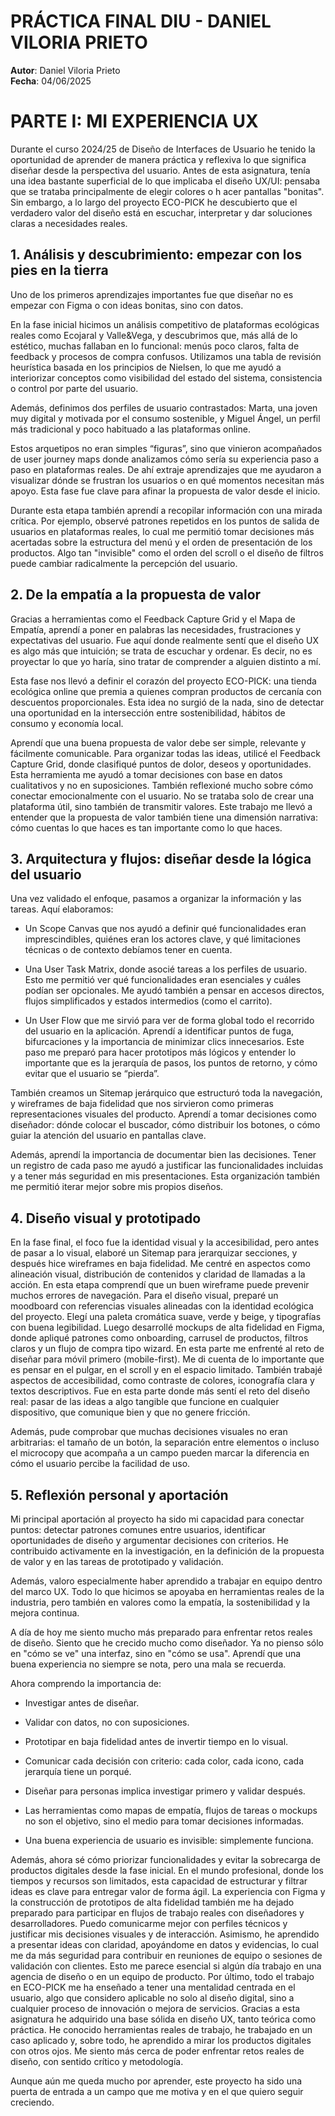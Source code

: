 # PRÁCTICA FINAL DIU - DANIEL VILORIA PRIETO

**Autor**: Daniel Viloria Prieto  
**Fecha**: 04/06/2025  

# PARTE I: MI EXPERIENCIA UX 

Durante el curso 2024/25 de Diseño de Interfaces de Usuario he tenido la oportunidad de aprender de manera práctica y reflexiva lo que significa diseñar desde la perspectiva del usuario. Antes de esta asignatura, tenía una idea bastante superficial de lo que implicaba el diseño UX/UI: pensaba que se trataba principalmente de elegir colores o h acer pantallas "bonitas". Sin embargo, a lo largo del proyecto ECO-PICK he descubierto que el verdadero valor del diseño está en escuchar, interpretar y dar soluciones claras a necesidades reales.

##  1. Análisis y descubrimiento: empezar con los pies en la tierra

Uno de los primeros aprendizajes importantes fue que diseñar no es empezar con Figma o con ideas bonitas, sino con datos. 

En la fase inicial hicimos un análisis competitivo de plataformas ecológicas reales como Ecojaral y Valle&Vega, y descubrimos que, más allá de lo estético, muchas fallaban en lo funcional: menús poco claros, falta de feedback y procesos de compra confusos. 
Utilizamos una tabla de revisión heurística basada en los principios de Nielsen, lo que me ayudó a interiorizar conceptos como visibilidad del estado del sistema, consistencia o control por parte del usuario.

Además, definimos dos perfiles de usuario contrastados: Marta, una joven muy digital y motivada por el consumo sostenible, y Miguel Ángel, un perfil más tradicional y poco habituado a las plataformas online. 

Estos arquetipos no eran simples “figuras”, sino que vinieron acompañados de user journey maps donde analizamos cómo sería su experiencia paso a paso en plataformas reales. De ahí extraje aprendizajes que me ayudaron a visualizar dónde se frustran los usuarios o en qué momentos necesitan más apoyo. Esta fase fue clave para afinar la propuesta de valor desde el inicio.

Durante esta etapa también aprendí a recopilar información con una mirada crítica. Por ejemplo, observé patrones repetidos en los puntos de salida de usuarios en plataformas reales, lo cual me permitió tomar decisiones más acertadas sobre la estructura del menú y el orden de presentación de los productos. Algo tan "invisible" como el orden del scroll o el diseño de filtros puede cambiar radicalmente la percepción del usuario.



##  2. De la empatía a la propuesta de valor

Gracias a herramientas como el Feedback Capture Grid y el Mapa de Empatía, aprendí a poner en palabras las necesidades, frustraciones y expectativas del usuario.
Fue aquí donde realmente sentí que el diseño UX es algo más que intuición; se trata de escuchar y ordenar. Es decir, no es proyectar lo que yo haría, sino tratar de comprender a alguien distinto a mí.

Esta fase nos llevó a definir el corazón del proyecto ECO-PICK: una tienda ecológica online que premia a quienes compran productos de cercanía con descuentos proporcionales. Esta idea no surgió de la nada, sino de detectar una oportunidad en la intersección entre sostenibilidad, hábitos de consumo y economía local. 

Aprendí que una buena propuesta de valor debe ser simple, relevante y fácilmente comunicable.
Para organizar todas las ideas, utilicé el Feedback Capture Grid, donde clasifiqué puntos de dolor, deseos y oportunidades. 
Esta herramienta me ayudó a tomar decisiones con base en datos cualitativos y no en suposiciones.
También reflexioné mucho sobre cómo conectar emocionalmente con el usuario. No se trataba solo de crear una plataforma útil, sino también de transmitir valores. Este trabajo me llevó a entender que la propuesta de valor también tiene una dimensión narrativa: cómo cuentas lo que haces es tan importante como lo que haces.

##  3. Arquitectura y flujos: diseñar desde la lógica del usuario

Una vez validado el enfoque, pasamos a organizar la información y las tareas.  Aquí elaboramos:

- Un Scope Canvas que nos ayudó a definir qué funcionalidades eran imprescindibles, quiénes eran
los actores clave, y qué limitaciones técnicas o de contexto debíamos tener en cuenta.

- Una User Task Matrix, donde asocié tareas a los perfiles de usuario. Esto me permitió ver qué funcionalidades eran esenciales y cuáles podían ser opcionales. Me ayudó también a pensar en accesos directos, flujos simplificados y estados intermedios (como el carrito).

- Un User Flow que me sirvió para ver de forma global todo el recorrido del usuario en la aplicación. Aprendí a identificar puntos de fuga, bifurcaciones y la importancia de minimizar clics innecesarios. Este paso me preparó para hacer prototipos más lógicos y entender lo importante que es la jerarquía de pasos, los puntos de retorno, y cómo evitar que el usuario se “pierda”.

También creamos un Sitemap jerárquico que estructuró toda la navegación, y wireframes de baja fidelidad que nos sirvieron como primeras representaciones visuales del producto. 
Aprendí a tomar decisiones como diseñador: dónde colocar el buscador, cómo distribuir los botones, o cómo guiar la atención del usuario en pantallas clave.

Además, aprendí la importancia de documentar bien las decisiones. Tener un registro de cada paso me ayudó a justificar las funcionalidades incluidas y a tener más seguridad en mis presentaciones. Esta organización también me permitió iterar mejor sobre mis propios diseños.

##  4. Diseño visual y prototipado

En la fase final, el foco fue la identidad visual y la accesibilidad, pero antes de pasar a lo visual, elaboré un Sitemap para jerarquizar secciones, y después hice wireframes en baja fidelidad. 
Me centré en aspectos como alineación visual, distribución de contenidos y claridad de llamadas a la acción. En esta etapa comprendí que un buen wireframe puede prevenir muchos errores de navegación.
Para el diseño visual, preparé un moodboard con referencias visuales alineadas con la identidad ecológica del proyecto. Elegí una paleta cromática suave, verde y beige, y tipografías con buena legibilidad. 
Luego desarrollé mockups de alta fidelidad en Figma, donde apliqué patrones como onboarding, carrusel de productos, filtros claros y un flujo de compra tipo wizard.
En esta parte me enfrenté al reto de diseñar para móvil primero (mobile-first). Me di cuenta de lo importante que es pensar en el pulgar, en el scroll y en el espacio limitado.
 También trabajé aspectos de accesibilidad, como contraste de colores, iconografía clara y textos descriptivos.
Fue en esta parte donde más sentí el reto del diseño real: pasar de las ideas a algo tangible que funcione en cualquier dispositivo, que comunique bien y que no genere fricción. 

Además, pude comprobar que muchas decisiones visuales no eran arbitrarias: el tamaño de un botón, la separación entre elementos o incluso el microcopy que acompaña a un campo pueden marcar la diferencia en cómo el usuario percibe la facilidad de uso.


##  5. Reflexión personal y aportación

Mi principal aportación al proyecto ha sido mi capacidad para conectar puntos: detectar patrones comunes entre usuarios, identificar oportunidades de diseño y argumentar decisiones con criterios. He contribuido activamente en la investigación, en la definición de la propuesta de valor y en las tareas de prototipado y validación.

Además, valoro especialmente haber aprendido a trabajar en equipo dentro del marco UX. Todo lo que hicimos se apoyaba en herramientas reales de la industria, pero también en valores como la empatía, la sostenibilidad y la mejora continua.

A día de hoy me siento mucho más preparado para enfrentar retos reales de diseño. 
Siento que he crecido mucho como diseñador. Ya no pienso sólo en "cómo se ve" una interfaz, sino en "cómo se usa". Aprendí que una buena experiencia no siempre se nota, pero una mala se recuerda.

Ahora comprendo la importancia de:

- Investigar antes de diseñar.

- Validar con datos, no con suposiciones.

- Prototipar en baja fidelidad antes de invertir tiempo en lo visual.

- Comunicar cada decisión con criterio: cada color, cada icono, cada jerarquía tiene un porqué.

- Diseñar para personas implica investigar primero y validar después.

- Las herramientas como mapas de empatía, flujos de tareas o mockups no son el objetivo, sino el medio para tomar decisiones informadas.

- Una buena experiencia de usuario es invisible: simplemente funciona.

Además, ahora sé cómo priorizar funcionalidades y evitar la sobrecarga de productos digitales desde la fase inicial. En el mundo profesional, donde los tiempos y recursos son limitados, esta capacidad de estructurar y filtrar ideas es clave para entregar valor de forma ágil.
La experiencia con Figma y la construcción de prototipos de alta fidelidad también me ha dejado preparado para participar en flujos de trabajo reales con diseñadores y desarrolladores. Puedo comunicarme mejor con perfiles técnicos y justificar mis decisiones visuales y de interacción.
Asimismo, he aprendido a presentar ideas con claridad, apoyándome en datos y evidencias, lo cual me da más seguridad para contribuir en reuniones de equipo o sesiones de validación con clientes. Esto me parece esencial si algún día trabajo en una agencia de diseño o en un equipo de producto.
Por último, todo el trabajo en ECO-PICK me ha enseñado a tener una mentalidad centrada en el usuario, algo que considero aplicable no solo al diseño digital, sino a cualquier proceso de innovación o mejora de servicios.
Gracias a esta asignatura he adquirido una base sólida en diseño UX, tanto teórica como práctica. He conocido herramientas reales de trabajo, he trabajado en un caso aplicado y, sobre todo, he aprendido a mirar los productos digitales con otros ojos. Me siento más cerca de poder enfrentar retos reales de diseño, con sentido crítico y metodología.

Aunque aún me queda mucho por aprender, este proyecto ha sido una puerta de entrada a un campo que me motiva y en el que quiero seguir creciendo.
